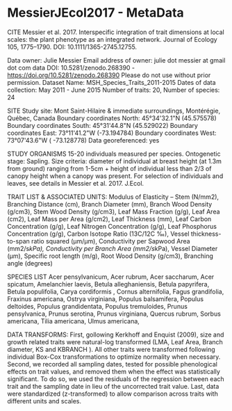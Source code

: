 # MessierJEcol2017 - MetaData

CITE Messier et al. 2017. Interspecific integration of trait dimensions at local scales: the plant phenotype as an integrated network. Journal of Ecology 105, 1775–1790. DOI: 10.1111/1365-2745.12755.

Data owner: Julie Messier
Email address of owner: julie dot messier at gmail dot com
data DOI: 10.5281/zenodo.268390 - https://doi.org/10.5281/zenodo.268390
Please do not use without prior permission. 
Dataset Name: MSH_Species_Traits_2011-2015
Dates of data collection: May 2011 - June 2015
Number of traits: 20, Number of species: 24

SITE
Study site: Mont Saint-Hilaire & immediate surroundings, Montérégie, Québec, Canada
Boundary coordinates North: 45°34'32.1"N (45.575578)
Boundary coordinates South: 45°31'44.8"N (45.529022)
Boundary coordinates East: 73°11'41.2"W (-73.194784)
Boundary coordinates West: 73°07'43.6"W ( -73.128778)
Data georeferenced: yes

STUDY ORGANISMS 
15-20 individuals measured per species. Ontogenetic stage: Sapling. Size criteria: diameter of individual at breast height (at 1.3m from ground) ranging from 1-5cm + height of individual less than 2/3 of canopy height when a canopy was present. For selection of individuals and leaves, see details in Messier et al. 2017. J.Ecol. 

TRAIT LIST & ASSOCIATED UNITS:
Modulus of Elasticity – Stem (N/mm2), Branching Distance (cm), Branch Diameter (mm), Branch Wood Density (g/cm3), Stem Wood Density (g/cm3), Leaf Mass Fraction (g/g), Leaf Area (cm2), Leaf Mass per Area (g/cm2), Leaf Thickness (mm), Leaf Carbon Concentration (g/g), Leaf Nitrogen Concentration (g/g), Leaf Phosphorus Concentration (g/g), Carbon Isotope Ratio (13C/12C ‰), Vessel thickness-to-span ratio squared (μm/μm), Conductivity per Sapwood Area (mm2/s*kPa), Conductivity per Branch Area (mm2/s*kPa), Vessel Diameter (μm), Specific root length (m/g), Root Wood Density (g/cm3), Branching angle (degrees)

SPECIES LIST
Acer pensylvanicum, Acer rubrum, Acer saccharum, Acer spicatum, Amelanchier laevis, Betula alleghaniensis, Betula papyrifera, Betula populifolia, Carya cordiformis , Cornus alternifolia, Fagus grandifolia, Fraxinus americana, Ostrya virginiana, Populus balsamifera, Populus deltoides, Populus grandidentata, Populus tremuloides, Prunus pensylvanica, Prunus serotina, Prunus virginiana, Quercus rubrum, Sorbus americana, Tilia americana, Ulmus americana, 

DATA TRANSFORMS:
First, gollowing Kerkhoff and Enquist (2009), size and growth related traits were natural-log transformed (LMA, Leaf Area, Branch diameter, KS and KBRANCH ). All other traits were transformed following individual Box-Cox transformations to optimize normality when necessary. Second, we recorded all sampling dates, tested for possible phenological effects on trait values, and removed them when the effect was statistically significant. To do so, we used the residuals of the regression between each trait and the sampling date in lieu of the uncorrected trait value. Last, data were standardized (z-transformed) to allow comparison across traits with different units and scales. 

